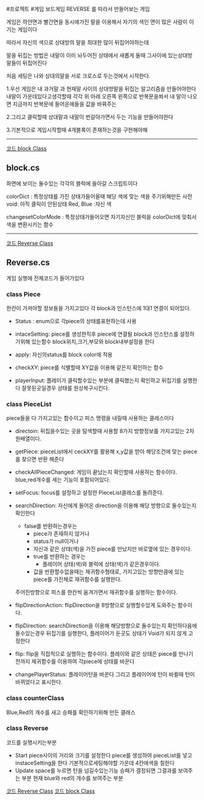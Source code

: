 #프로젝트 #게임 
보드게임 REVERSE 를 따라서 만들어보는 게임

게임은 하얀면과 빨간면을 동시에가진 말을 이용해서
자기의 색인 면이 많은 사람이 이기는 게임이다

따라서 자신의 색으로 상대방의 말을 최대한 많이 뒤집어야하는데

말을 뒤집는 방법은 내말이 이미 놔두어진 상태에서 새롭게 둘때 그사이에 있는상대방 말들이 뒤집어진다

처음 세팅은 나와 상대의말을 서로 크로스로 두는것에서 시작한다.

1.우선 게임은 내 과거말 과 현재말 사이의 상대방말을 뒤집는 알고리즘을 만들어야한다
내말이 가운데있다고생각할때 각각 위 아레 오른쪽 왼쪽으로 반복문을쏴서
내 말이 나오면 지금까지 반복문에 들어온에들을 값을 바꿔주는 

2.그리고 클릭할때 상대말과 내말이 번갈아가면서 두는 기능을 만들어야한다

3.기본적으로 게임시작할때 4개블록이 존재하는것을 구현해야해



---
[코드 block Class](https://github.com/sangyeons57/ReverseGame/blob/main/ReverseGame/Assets/Script/Reverse/block.cs)
## block.cs
화면에 보이는 둘수있는 각각의 블럭에 들아갈 스크립트이다

colorDict : 특정상태를 가진 상태가들어올때 해당 색에 맞는 색을 주기위해만든 사전
	void: 아직 클릭이 안된상태
	Red, Blue :자신 색

changesetColorMode : 특정상태가들어오면 자기자신인 블럭을 colorDict에 맞춰서 색을 변환시키는 함수

---
[코드 Reverse Class](https://github.com/sangyeons57/ReverseGame/blob/main/ReverseGame/Assets/Script/Reverse/Reverse.cs)
## Reverse.cs
게임 실행에 전체코드가 들어가있다

### class Piece
한칸이 가져야할 정보들을 가지고있다
각 block과 인스턴스에 1대1 연결이 되어있다.

- Status : enum으로 각piece의 상태를표현하는데 사용

- intaceSetting: piece를 생성한직후 piece에 연결될 block과 인스턴스를 설정하기위해 있는함수 block위치,크기,부모와 block내부설정을 한다

- apply: 자신의status를 block color에 적용

- checkXY: piece를 식별할때 XY값을 이용해 같은지 확인하는 함수

- playerInput: 플레이가 클릭할수있는 부분에 클릭했는지 확인하고 뒤집기를 실행한다 잘못된곳일경우 상태를 원상복구시킨다.

### class PieceList
piece들을 다 가지고있는 함수이고
피스 명령을 내릴때 사용하는 클레스이다

- directoin: 뒤집을수있는 곳을 탐색할때 사용할 8가지 방향정보를 가지고있는 2차원배열이다.

- getPiece: pieceList에서 ceckXY를 활용해 x,y값을 받아 해당조건에 맞는 piece를 찾으면 반환 해준다

- checkAllPieceChanged: 게임이 끝났는지 확인할때 사용하는 함수이다.  blue,red개수를 세는 기능이 포함되어있다.

- setFocus: focus를 설정하고 설정한 PieceList클래스를 돌려준다.

- searchDirection: 자신에게 들어온 direction을 이용해 해당 방향으로 둘수있는지확인한다 
	- false를 반환하는경우는
		- piece가 존재하지 않거나
		- status가 null이거나
		- 자신과 같은 상태(색)을 가진 piece를 만났지만 바로옆에 있는 경우이다.
	  - true를 반환하는 경우는
		  - 플레이어 상태(색)와 블럭에 상태(색)가 같은경우이다.
	  - 값을 반환할수없을때는 재귀함수형태로, 가지고있는 방향만큼에 있는 piece를 가진체로 재귀함수를 실행한다. 

	주어진방향으로 피스를 한칸씩 옴겨가면서 재귀함수를 실행하는 함수이다.

- flipDirectionAction: flipDirection을 8방향으로 실행할수있게 도와주는 함수이다.

- flipDirection: searchDirection을 이용해 해당방향으로 둘수있는지 확인하다음에 둘수있는경우 뒤집기를 실행한다, 플레이어가 둔곳도 상태가 Void가 되지 않게 고정한다

- flip: flip을 직접적으로 실행하는 함수이다. 플레이와 같은 상태은 piece를 만나기 전까지 제귀함수를 이용하여 각piece에 상태를 바꾼다

- changePlayerStatus: 플레이어턴을 바꾼다 그리고 플레이어에 턴이 바뀔때 턴이바뀌었다고 표시한다.

### class counterClass 
Blue,Red의 개수를 새고 승패를 확인하기위해 만든 클래스

### class Reverse
코드를 실행시키는부분

- Start
	piece사이의 거리와 크기를 설정한다
	piece를 생성하여 pieceList를 넣고 instaceSetting을 한다
	기본적으로세팅해야할 가운데 4칸에색을 칠한다
- Update
	space를 누르면 턴을 넘길수있는기능
	승패가 결정되면 그결과를 보여주는 부분
	현재 blue와 red의 개수를 보여주는 부분


[코드 Reverse Class](https://github.com/sangyeons57/ReverseGame/blob/main/ReverseGame/Assets/Script/Reverse/Reverse.cs)
[코드 block Class](https://github.com/sangyeons57/ReverseGame/blob/main/ReverseGame/Assets/Script/Reverse/block.cs)